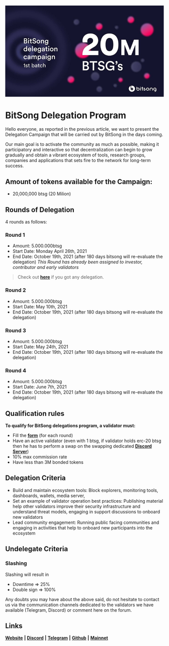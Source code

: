 <p align="center" background="black"><img src=".img/banner_690x395.jpeg" width="690"></p>

# BitSong Delegation Program

Hello everyone, as reported in the previous article, we want to present the Delegation Campaign that will be carried out by BitSong in the days coming.

Our main goal is to activate the community as much as possible, making it participatory and interactive so that decentralization can begin to grow gradually and obtain a vibrant ecosystem of tools, research groups, companies and applications that sets fire to the network for long-term success.

## Amount of tokens available for the Campaign:

- 20,000,000 btsg (20 Milion)

## Rounds of Delegation

4 rounds as follows:

### Round 1

- Amount: 5.000.000btsg
- Start Date: Monday April 26th, 2021
- End Date: October 19th, 2021 (after 180 days bitsong will re-evaluate the delegation) _This Round has already been assigned to investor, contributor and early validators_

> Check out **[here](https://docs.google.com/spreadsheets/d/1ksM1ohzFqNLsBha-DJ5EnDrdvwt0FjatVBFnNvMiNlA/edit?usp=sharing)** if you got any delegation.

### Round 2

- Amount: 5.000.000btsg
- Start Date: May 10th, 2021
- End Date: October 19th, 2021 (after 180 days bitsong will re-evaluate the delegation)

### Round 3

- Amount: 5.000.000btsg
- Start Date: May 24th, 2021
- End Date: October 19th, 2021 (after 180 days bitsong will re-evaluate the delegation)

### Round 4

- Amount: 5.000.000btsg
- Start Date: June 7th, 2021
- End Date: October 19th, 2021 (after 180 days bitsong will re-evaluate the delegation)

## Qualification rules

**To qualify for BitSong delegations program, a validator must:**

- Fill the **[form](https://forms.gle/eNDy4tUQj6DsqVA18)** (for each round)
- Have an active validator (even with 1 btsg, if validator holds erc-20 btsg then he has to perform a swap on the swapping dedicated **[Discord Server](https://discord.gg/n7feC3dC5P)**)
- 10% max commission rate
- Have less than 3M bonded tokens

## Delegation Criteria

- Build and maintain ecosystem tools: Block explorers, monitoring tools, dashboards, wallets, media server,
- Set an example of validator operation best practices: Publishing material help other validators improve their security infrastructure and understand threat models, engaging in support discussions to onboard new validators
- Lead community engagement: Running public facing communities and engaging in activities that help to onboard new participants into the ecosystem

## Undelegate Criteria

### Slashing

Slashing will result in

- Downtime => 25%
- Double sign => 100%

Any doubts you may have about the above said, do not hesitate to contact us via the communication channels dedicated to the validators we have available (Telegram, Discord) or comment here on the forum.

## Links

[**Website**](https://bitsong.io/) **|** [**Discord**](https://discord.gg/E3qEnzb) **|** [**Telegram**](https://t.me/BitSongOfficial) **|** [**Github**](https://github.com/bitsongofficial/go-bitsong) **|** **[Mainnet](https://explorebitsong.com/)**
